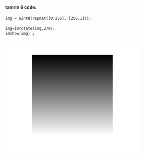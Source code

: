 #### tamrin 6 code:


```
img = uint8(repmat([0:255], [256,1]));

img=imrotate(img,270);
imshow(img) ;


```


![khorooji](result.jpg)